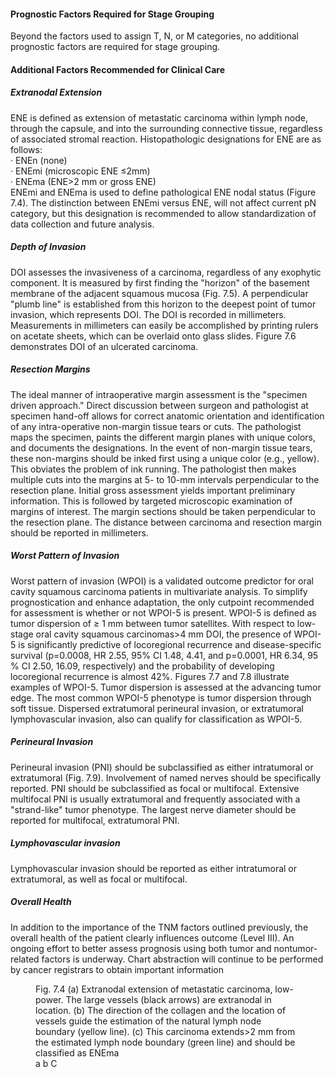 #### Prognostic Factors Required for Stage Grouping  
Beyond the factors used to assign T, N, or M categories, no additional prognostic factors are required for stage grouping.

#### Additional Factors Recommended for Clinical Care  
##### Extranodal Extension  
ENE is defined as extension of metastatic carcinoma within lymph node, through the capsule, and into the surrounding connective tissue, regardless of associated stromal reaction. Histopathologic designations for ENE are as follows:  
· ENEn (none)  
· ENEmi (microscopic ENE ≤2mm)  
· ENEma (ENE>2 mm or gross ENE)  
ENEmi and ENEma is used to define pathological ENE nodal status (Figure 7.4). The distinction between ENEmi versus ENE, will not affect current pN category, but this designation is recommended to allow standardization of data collection and future analysis.

##### Depth of Invasion  
DOI assesses the invasiveness of a carcinoma, regardless of any exophytic component. It is measured by first finding the "horizon" of the basement membrane of the adjacent squamous mucosa (Fig. 7.5). A perpendicular "plumb line" is established from this horizon to the deepest point of tumor invasion, which represents DOI. The DOI is recorded in millimeters. Measurements in millimeters can easily be accomplished by printing rulers on acetate sheets, which can be overlaid onto glass slides. Figure 7.6 demonstrates DOI of an ulcerated carcinoma.

##### Resection Margins  
The ideal manner of intraoperative margin assessment is the "specimen driven approach." Direct discussion between surgeon and pathologist at specimen hand-off allows for correct anatomic orientation and identification of any intra-operative non-margin tissue tears or cuts. The pathologist maps the specimen, paints the different margin planes with unique colors, and documents the designations. In the event of non-margin tissue tears, these non-margins should be inked first using a unique color (e.g., yellow). This obviates the problem of ink running. The pathologist then makes multiple cuts into the margins at 5- to 10-mm intervals perpendicular to the resection plane. Initial gross assessment yields important preliminary information. This is followed by targeted microscopic examination of margins of interest. The margin sections should be taken perpendicular to the resection plane. The distance between carcinoma and resection margin should be reported in millimeters.

##### Worst Pattern of Invasion  
Worst pattern of invasion (WPOI) is a validated outcome predictor for oral cavity squamous carcinoma patients in multivariate analysis. To simplify prognostication and enhance adaptation, the only cutpoint recommended for assessment is whether or not WPOI-5 is present. WPOI-5 is defined as tumor dispersion of ≥ 1 mm between tumor satellites. With respect to low-stage oral cavity squamous carcinomas>4 mm DOI, the presence of WPOI-5 is significantly predictive of locoregional recurrence and disease-specific survival (p=0.0008, HR 2.55, 95% CI 1.48, 4.41, and p=0.0001, HR 6.34, 95 % CI 2.50, 16.09, respectively) and the probability of developing locoregional recurrence is almost 42%. Figures 7.7 and 7.8 illustrate examples of WPOI-5. Tumor dispersion is assessed at the advancing tumor edge. The most common WPOI-5 phenotype is tumor dispersion through soft tissue. Dispersed extratumoral perineural invasion, or extratumoral lymphovascular invasion, also can qualify for classification as WPOI-5.

##### Perineural Invasion  
Perineural invasion (PNI) should be subclassified as either intratumoral or extratumoral (Fig. 7.9). Involvement of named nerves should be specifically reported. PNI should be subclassified as focal or multifocal. Extensive multifocal PNI is usually extratumoral and frequently associated with a "strand-like" tumor phenotype. The largest nerve diameter should be reported for multifocal, extratumoral PNI.

##### Lymphovascular invasion  
Lymphovascular invasion should be reported as either intratumoral or extratumoral, as well as focal or multifocal.

##### Overall Health  
In addition to the importance of the TNM factors outlined previously, the overall health of the patient clearly influences outcome (Level III). An ongoing effort to better assess prognosis using both tumor and nontumor-related factors is underway. Chart abstraction will continue to be performed by cancer registrars to obtain important information

<!-- PageBreak -->  
<!-- PageHeader="7 Oral Cavity" -->  
<!-- PageNumber="87" -->  
<figure>
<figcaption>Fig. 7.4 (a) Extranodal extension of metastatic carcinoma, low-power. The large vessels (black arrows) are extranodal in location. (b) The direction of the collagen and the location of vessels guide the estimation of the natural lymph node boundary (yellow line). (c) This carcinoma extends>2 mm from the estimated lymph node boundary (green line) and should be classified as ENEma</figcaption>  
a  
b  
C  
</figure>